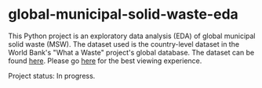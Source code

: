 # global-municipal-solid-waste-eda

This Python project is an exploratory data analysis (EDA) of global municipal solid waste (MSW). The dataset used is the country-level dataset in the World Bank's "What a Waste" project's global database. The dataset can be found [here](https://datacatalog.worldbank.org/search/dataset/0039597). Please go [here](https://nbviewer.org/github/jacqueline-chao/global-municipal-solid-waste-eda/blob/79e3e2db022175d5ea9d29e790f91e16c21fabd2/jupyter-notebook.ipynb) for the best viewing experience.

Project status: In progress.
